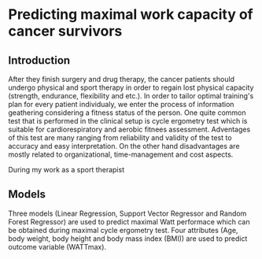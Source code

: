 # Predicting maximal work capacity of cancer survivors
## Introduction
After they finish surgery and drug therapy, the cancer patients should undergo physical and sport therapy in order to regain lost physical capacity (strength, endurance, flexibility and etc.). In order to tailor optimal training's plan for every patient individualy, we enter the process of information geathering considering a fitness status of the person. One quite common test that is performed in the clinical setup is cycle ergometry test which is suitable for cardiorespiratory and aerobic fitnees assessment. 
Adventages of this test are many ranging from reliability and validity of the test to accuracy and easy interpretation. On the other hand disadvantages are mostly related to organizational, time-management and cost aspects.

During my work as a sport therapist 
## Models
Three models (Linear Regression, Support Vector Regressor and Random Forest Regressor) are used to predict maximal Watt performace which can be obtained during maximal cycle ergometry test. Four attributes (Age, body weight, body height and body mass index (BMI)) are used to predict outcome variable (WATTmax). 
